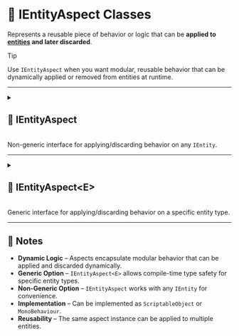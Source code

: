 # 🧩 IEntityAspect Classes

Represents a reusable piece of behavior or logic that can be **applied to [entities](../Entities) and later discarded**.
> [!TIP]
> Use `IEntityAspect` when you want modular, reusable behavior that can be dynamically applied or removed from entities
> at runtime.

---

<details>
  <summary>
    <h2 id="ienity-aspect"> 🧩 IEntityAspect</h2>
    <br>Non-generic interface for applying/discarding behavior on any <code>IEntity</code>.
  </summary>

<br>

```csharp
public interface IEntityAspect : IEntityAspect<IEntity>
```

- **Inheritance:** Implements [IEntityAspect&lt;IEntity&gt;](#ienity-aspect-e)
- **Description:** Applies or discards reusable behavior for any entity implementing `IEntity`.

---

### 🏹 Methods

#### `Apply(IEntity)`

```csharp
void Apply(IEntity entity);
```

- **Description:** Applies the aspect to the specified entity.
- **Parameters:** `entity` – The entity to which the aspect will be applied.

#### `Discard(IEntity)`

```csharp
void Discard(IEntity entity);
```

- **Description:** Reverses the effects of `Apply` on the specified entity.
- **Parameters:** `entity` – The entity from which the aspect should be removed.

---

### 🗂 Example of Usage

The `SpeedBuff` temporarily multiplies an entity's speed and restores it when discarded.

```csharp
[Serializable]
public sealed class SpeedBuff : IEntityAspect
{
    [SerializeField]
    private float _factor = 2f;

    public void Apply(IEntity entity)
    {
        IVariable<float> speed = entity.GetValue<IVariable<float>>("Speed"); 
        speed.Value *= _factor;
    }

    public void Discard(IEntity entity)
    {
        IVariable<float> speed = entity.GetValue<IVariable<float>>("Speed"); 
        speed.Value /= _factor;
    }
}
```

</details>

---

<details>
  <summary>
    <h2 id="ienity-aspect-e"> 🧩 IEntityAspect&lt;E&gt;</h2>
    <br>Generic interface for applying/discarding behavior on a specific entity type.
  </summary>

<br>

```csharp
public interface IEntityAspect<in E> where E : IEntity
```

- **Type Parameter:** `E` – The specific entity type this aspect operates on.
- **Description:** Provides type-safe behavior application and discard for a specific entity type.

---

### 🏹 Methods

#### `Apply(E)`

```csharp
void Apply(E entity);
```

- **Description:** Applies the aspect to the strongly-typed entity.
- **Parameters:** `entity` – The entity of type `E` to which the aspect will be applied.

#### `Discard(E)`

```csharp
void Discard(E entity);
```

- **Description:** Reverses the effects of `Apply` on the strongly-typed entity.
- **Parameters:** `entity` – The entity of type `E` from which the aspect should be removed.

---

### 🗂 Example of Usage

The `JumpAspect` adds jump-related capabilities to entities implementing `IGameEntity`.

```csharp
[Serializable]
public sealed class JumpAspect : IEntityAspect<IGameEntity>
{
    [SerializeField]
    private float _jumpForce = 2;

    public void Apply(IGameEntity entity)
    {
        entity.AddTag("Jumpable");
        entity.AddValue("JumpForce", _jumpForce);
        entity.AddBehaviour<JumpBehaviour>();
    }

    public void Discard(IGameEntity entity)
    {
        entity.DelTag("Jumpable");
        entity.DelValue("JumpForce");
        entity.DelBehaviour<JumpBehaviour>();
    }
}
```

> Note: Using the generic `IGameEntity` version allows type-safe access to entity-specific properties without casting.

</details>

---

## 📝 Notes

- **Dynamic Logic** – Aspects encapsulate modular behavior that can be applied and discarded dynamically.
- **Generic Option** – `IEntityAspect<E>` allows compile-time type safety for specific entity types.
- **Non-Generic Option** – `IEntityAspect` works with any `IEntity` for convenience.
- **Implementation** – Can be implemented as `ScriptableObject` or `MonoBehaviour`.
- **Reusability** – The same aspect instance can be applied to multiple entities.
